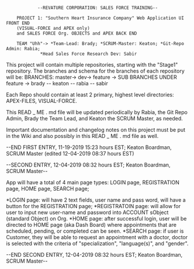 				--REVATURE CORPORATION: SALES FORCE TRAINING--

		PROJECT 1: "Southern Heart Insurance Company" Web Application UI FRONT END
		(VISUAL-FORCE and APEX only)
		and SALES FORCE Org. OBJECTS and APEX BACK END

		TEAM "Uhh"-> *Team-Lead: Brady; *SCRUM-Master: Keaton; *Git-Repo Admin: Rabia;
			     *Head Sales Force Research Dev: Sabir


This project will contain multiple repositories, starting with the "Stage1" repository.  The branches
and schema for the branches of each repository will be:
                                     BRANCHES: master-> dev-> feature ->
				     SUB BRANCHES UNDER feature -> brady -- keaton -- rabia -- sabir



Each Repo should contain at least 2 primary, highest level directories: APEX-FILES, VISUAL-FORCE.

This READ _ ME . md file will be updated periodically by Rabia, the Git Repo Admin, Brady the Team Lead, and Keaton the SCRUM Master, as needed.

Important documentation and changelog notes on this project must be put in the Wiki and also possibly
in this READ _ ME . md file as well.

--END FIRST ENTRY, 11-19-2019 15:23 hours EST; Keaton Boardman, SCRUM Master (edited 12-04-2019 08:37 hours EST)

--SECOND ENTRY, 12-04-2019 08:32 hours EST; Keaton Boardman, SCRUM Master--

App will have a total of 4 main page types: LOGIN page, REGISTRATION page, HOME page, SEARCH page;

*LOGIN page: will have 2 text fields, user name and pass word, will have a button for the REGISTRATION page;
*REGISTRATOIN page: will allow for user to input new user-name and password into ACCOUNT sObject (standard Object) on Org.
*HOME page: after successful login, user will be directed to HOME page (aka Dash Board) where appointments that are scheduled, pending, or completed can be seen.
*SEARCH page: if user is Customer, they will be able to request an appointment with a doctor, doctor is selected with the criteria of
"specialization", "language(s)", and "gender".

--END SECOND ENTRY, 12-04-2019 08:32 hours EST; Keaton Boardman, SCRUM Master--

